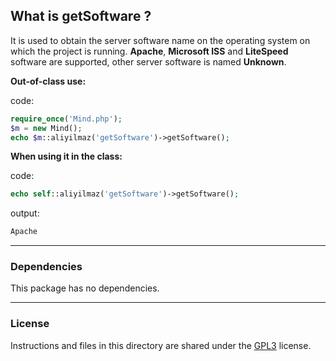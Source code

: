 ## What is getSoftware ?

It is used to obtain the server software name on the operating system on which the project is running. **Apache**, **Microsoft ISS** and **LiteSpeed** software are supported, other server software is named **Unknown**.

**Out-of-class use:**

code:
```php
require_once('Mind.php');
$m = new Mind();
echo $m::aliyilmaz('getSoftware')->getSoftware();
```

**When using it in the class:**

code:
```php
echo self::aliyilmaz('getSoftware')->getSoftware();
```

output:
```php
Apache
```

---

### Dependencies
This package has no dependencies.

---

### License
Instructions and files in this directory are shared under the [GPL3](https://github.com/aliyilmaz/getSoftware/blob/main/LICENSE) license.